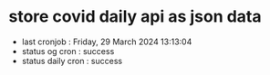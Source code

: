 # store covid daily api as json data

- last cronjob : Friday, 29 March 2024 13:13:04
- status og cron : success
- status daily cron : success
      
      